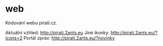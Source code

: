 web
===

Kódování webu pirati.cz.

Aktuální vzhled: http://pirati.2ants.eu
Jiné ikonky: http://pirati.2ants.eu/?icons=2
Portál zpráv: http://pirati.2ants.eu/?novinky
